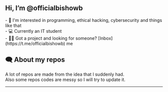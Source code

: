 <h2 align="left">Hi, I’m @officialbishowb</h2>

<p align="left">- 👀 I'm interested in programming, ethical hacking, cybersecurity and things like that<br>- 💻 Currently an IT student<br>- 👩‍💻 Got a project and looking for someone? [Inbox](https://t.me/officialbishowb) me</p>

<h2 align="left">🗨 About my repos</h2>

<p align="left">A lot of repos are made from the idea that I suddenly had.<br>Also some repos codes are messy so I will try to update it.</p>
<hr>
